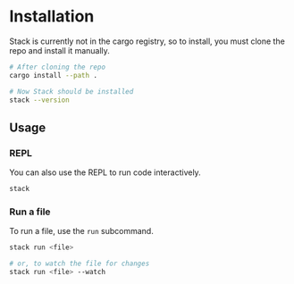 # Installation

Stack is currently not in the cargo registry, so to install, you must clone the repo and install it manually.

```bash
# After cloning the repo
cargo install --path .

# Now Stack should be installed
stack --version
```

## Usage

### REPL

You can also use the REPL to run code interactively.

```bash
stack
```

### Run a file

To run a file, use the `run` subcommand.

```bash
stack run <file>

# or, to watch the file for changes
stack run <file> --watch
```